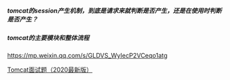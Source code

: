 

##### tomcat的session产生机制，到底是请求来就判断是否产生，还是在使用时判断是否产生？

##### tomcat的主要模块和整体流程



https://mp.weixin.qq.com/s/GLDVS_WyIecP2VCeqo1atg

[Tomcat面试题（2020最新版）](https://mp.weixin.qq.com/s/GLDVS_WyIecP2VCeqo1atg)

